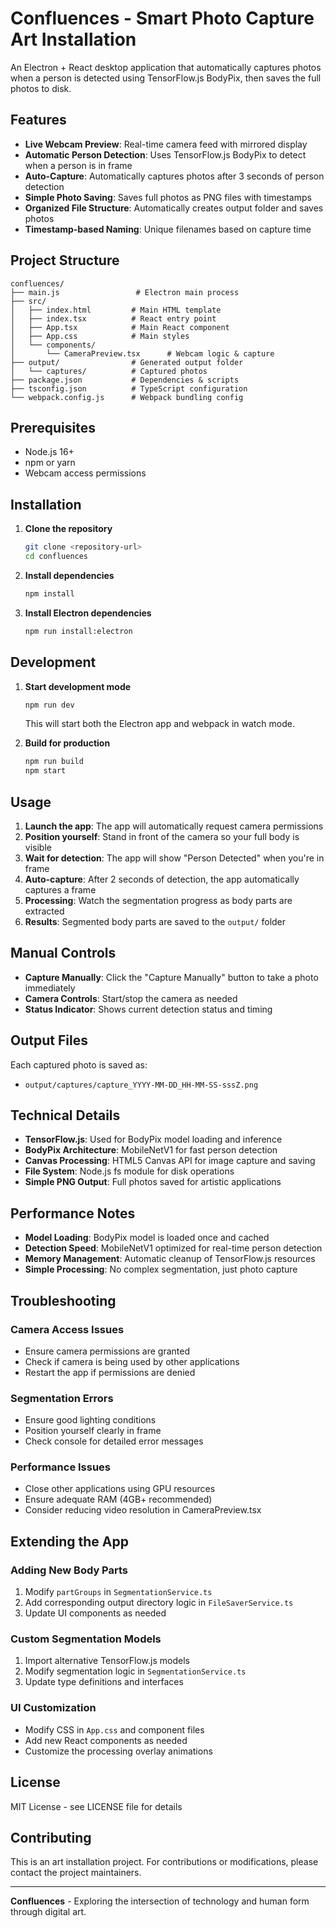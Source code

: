 # Confluences - Smart Photo Capture Art Installation

An Electron + React desktop application that automatically captures photos when a person is detected using TensorFlow.js BodyPix, then saves the full photos to disk.

## Features

- **Live Webcam Preview**: Real-time camera feed with mirrored display
- **Automatic Person Detection**: Uses TensorFlow.js BodyPix to detect when a person is in frame
- **Auto-Capture**: Automatically captures photos after 3 seconds of person detection
- **Simple Photo Saving**: Saves full photos as PNG files with timestamps
- **Organized File Structure**: Automatically creates output folder and saves photos
- **Timestamp-based Naming**: Unique filenames based on capture time

## Project Structure

```
confluences/
├── main.js                 # Electron main process
├── src/
│   ├── index.html         # Main HTML template
│   ├── index.tsx          # React entry point
│   ├── App.tsx            # Main React component
│   ├── App.css            # Main styles
│   └── components/
│       └── CameraPreview.tsx      # Webcam logic & capture
├── output/                # Generated output folder
│   └── captures/          # Captured photos
├── package.json           # Dependencies & scripts
├── tsconfig.json          # TypeScript configuration
└── webpack.config.js      # Webpack bundling config
```

## Prerequisites

- Node.js 16+ 
- npm or yarn
- Webcam access permissions

## Installation

1. **Clone the repository**
   ```bash
   git clone <repository-url>
   cd confluences
   ```

2. **Install dependencies**
   ```bash
   npm install
   ```

3. **Install Electron dependencies**
   ```bash
   npm run install:electron
   ```

## Development

1. **Start development mode**
   ```bash
   npm run dev
   ```
   This will start both the Electron app and webpack in watch mode.

2. **Build for production**
   ```bash
   npm run build
   npm start
   ```

## Usage

1. **Launch the app**: The app will automatically request camera permissions
2. **Position yourself**: Stand in front of the camera so your full body is visible
3. **Wait for detection**: The app will show "Person Detected" when you're in frame
4. **Auto-capture**: After 2 seconds of detection, the app automatically captures a frame
5. **Processing**: Watch the segmentation progress as body parts are extracted
6. **Results**: Segmented body parts are saved to the `output/` folder

## Manual Controls

- **Capture Manually**: Click the "Capture Manually" button to take a photo immediately
- **Camera Controls**: Start/stop the camera as needed
- **Status Indicator**: Shows current detection status and timing

## Output Files

Each captured photo is saved as:
- `output/captures/capture_YYYY-MM-DD_HH-MM-SS-sssZ.png`

## Technical Details

- **TensorFlow.js**: Used for BodyPix model loading and inference
- **BodyPix Architecture**: MobileNetV1 for fast person detection
- **Canvas Processing**: HTML5 Canvas API for image capture and saving
- **File System**: Node.js fs module for disk operations
- **Simple PNG Output**: Full photos saved for artistic applications

## Performance Notes

- **Model Loading**: BodyPix model is loaded once and cached
- **Detection Speed**: MobileNetV1 optimized for real-time person detection
- **Memory Management**: Automatic cleanup of TensorFlow.js resources
- **Simple Processing**: No complex segmentation, just photo capture

## Troubleshooting

### Camera Access Issues
- Ensure camera permissions are granted
- Check if camera is being used by other applications
- Restart the app if permissions are denied

### Segmentation Errors
- Ensure good lighting conditions
- Position yourself clearly in frame
- Check console for detailed error messages

### Performance Issues
- Close other applications using GPU resources
- Ensure adequate RAM (4GB+ recommended)
- Consider reducing video resolution in CameraPreview.tsx

## Extending the App

### Adding New Body Parts
1. Modify `partGroups` in `SegmentationService.ts`
2. Add corresponding output directory logic in `FileSaverService.ts`
3. Update UI components as needed

### Custom Segmentation Models
1. Import alternative TensorFlow.js models
2. Modify segmentation logic in `SegmentationService.ts`
3. Update type definitions and interfaces

### UI Customization
- Modify CSS in `App.css` and component files
- Add new React components as needed
- Customize the processing overlay animations

## License

MIT License - see LICENSE file for details

## Contributing

This is an art installation project. For contributions or modifications, please contact the project maintainers.

---

**Confluences** - Exploring the intersection of technology and human form through digital art.
